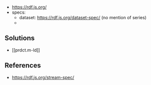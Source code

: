 
- https://rdf.js.org/
- specs:
  - dataset: https://rdf.js.org/dataset-spec/ (no mention of series)
  - 



## Solutions

- [[prdct.m-ld]]

## References

- https://rdf.js.org/stream-spec/
